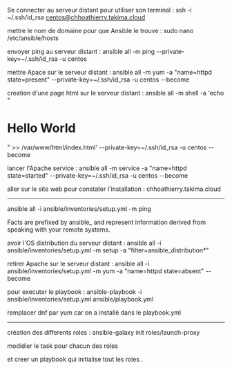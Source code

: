 Se connecter au serveur distant pour utiliser son terminal :
ssh -i ~/.ssh/id_rsa centos@chhoathierry.takima.cloud


mettre le nom de domaine pour que Ansible le trouve :
sudo nano /etc/ansible/hosts


envoyer ping au serveur distant :
ansible all -m ping --private-key=~/.ssh/id_rsa -u centos


mettre Apace sur le serveur distant :
ansible all -m yum -a "name=httpd state=present" --private-key=~/.ssh/id_rsa -u centos --become


creation d'une page html sur le serveur distant :
ansible all -m shell -a 'echo "<html><h1>Hello World</h1></html>" >> /var/www/html/index.html' --private-key=~/.ssh/id_rsa -u centos --become


lancer l'Apache service :
ansible all -m service -a "name=httpd state=started" --private-key=~/.ssh/id_rsa -u centos --become

aller sur le site web pour constater l'installation : 
chhoathierry.takima.cloud

-----------------------------------------------------------------------------------------

ansible all -i ansible/inventories/setup.yml -m ping

Facts are prefixed by ansible_ and represent information derived from speaking with your remote systems.


avoir l'OS distribution du serveur distant : 
ansible all -i ansible/inventories/setup.yml -m setup -a "filter=ansible_distribution*"


retirer Apache sur le serveur distant :
ansible all -i ansible/inventories/setup.yml -m yum -a "name=httpd state=absent" --become


pour executer le playbook :
ansible-playbook -i ansible/inventories/setup.yml ansible/playbook.yml

remplacer dnf par yum car on a installé dans le playbook.yml


----------------------------

création des differents roles : 
ansible-galaxy init roles/launch-proxy

modidier le task pour chacun des roles

et creer un playbook qui initialise tout les roles .

